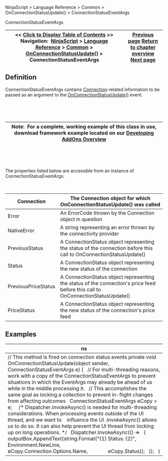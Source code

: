 ﻿


NinjaScript \> Language Reference \> Common \> OnConnectionStatusUpdate() \> ConnectionStatusEventArgs






















ConnectionStatusEventArgs







| \<\< [Click to Display Table of Contents](connectionstatuseventargs.md) \>\> **Navigation:**     [NinjaScript](ninjascript-1.md) \> [Language Reference](language_reference_wip-1.md) \> [Common](common-1.md) \> [OnConnectionStatusUpdate()](onconnectionstatusupdate-1.md) \> ConnectionStatusEventArgs | [Previous page](onconnectionstatusupdate-1.md) [Return to chapter overview](onconnectionstatusupdate-1.md) [Next page](onfundamentaldata-1.md) |
| --- | --- |











## Definition


ConnectionStatusEventArgs contains [Connection](connection-1.md)\-related information to be passed as an argument to the [OnConnectionStatusUpdate()](onconnectionstatusupdate-1.md) event.


 


 




| Note:  For a complete, working example of this class in use, download framework example located on our [Developing AddOns Overview](addon_development_overview-1.md) |
| --- |



 


 


The properties listed below are accessible from an instance of ConnectionStatusEventArgs:


 




| Connection | The Connection object for which OnConnectionStatusUpdate() was called |
| --- | --- |
| Error | An ErrorCode thrown by the Connection object in question |
| NativeError | A string representing an error thrown by the connectivity provider |
| PreviousStatus | A ConnectionStatus object representing the status of the connection before this call to OnConnectionStatusUpdate() |
| Status | A ConnectionStatus object representing the new status of the connection |
| PreviousPriceStatus | A ConnectionStatus object representing the status of the connection's price feed before this call to OnConnectionStatusUpdate() |
| PriceStatus | A ConnectionStatus object representing the new status of the connection's price feed |



## 


## 


## Examples




| ns |
| --- |
| // This method is fired on connection status events private void OnConnectionStatusUpdate(object sender, ConnectionStatusEventArgs e) {    // For multi\-threading reasons, work with a copy of the ConnectionStatusEventArgs to prevent situations in which the EventArgs may already be ahead of us while in the middle processing it.    // This accomplishes the same goal as locking a collection to prevent in\-flight changes from affecting outcomes    ConnectionStatusEventArgs eCopy \= e;      /\* Dispatcher.InvokeAsync() is needed for multi\-threading considerations. When processing events outside of the UI thread, and we want to     influence the UI .InvokeAsync() allows us to do so. It can also help prevent the UI thread from locking up on long operations. \*/    Dispatcher.InvokeAsync(() \=\>    {        outputBox.AppendText(string.Format("{1} Status: {2}",                Environment.NewLine,                eCopy.Connection.Options.Name,                eCopy.Status));    });    } |









